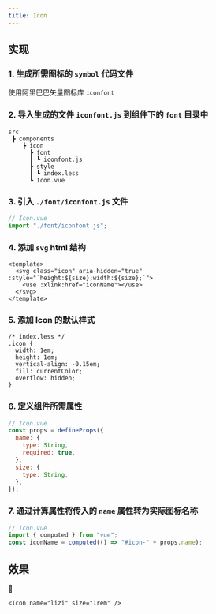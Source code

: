 ```yaml
---
title: Icon
---
```


## 实现

### 1. 生成所需图标的 `symbol` 代码文件

使用阿里巴巴矢量图标库 `iconfont`

### 2. 导入生成的文件 `iconfont.js` 到组件下的 `font` 目录中

```目录结构
src
 ┣ components
    ┣ icon
      ┣ font
      ┃ ┗ iconfont.js
      ┣ style
      ┃ ┗ index.less
      ┗ Icon.vue
```

### 3. 引入 `./font/iconfont.js` 文件

```js
// Icon.vue
import "./font/iconfont.js";
```

### 4. 添加 `svg` html 结构

```vue
<template>
  <svg class="icon" aria-hidden="true" :style="`height:${size};width:${size};`">
    <use :xlink:href="iconName"></use>
  </svg>
</template>
```

### 5. 添加 Icon 的默认样式

```less
/* index.less */
.icon {
  width: 1em;
  height: 1em;
  vertical-align: -0.15em;
  fill: currentColor;
  overflow: hidden;
}
```

### 6. 定义组件所需属性

```js
// Icon.vue
const props = defineProps({
  name: {
    type: String,
    required: true,
  },
  size: {
    type: String,
  },
});
```

### 7. 通过计算属性将传入的 `name` 属性转为实际图标名称

```js
// Icon.vue
import { computed } from "vue";
const iconName = computed(() => "#icon-" + props.name);
```

## 效果

🌰

```vue
<Icon name="lizi" size="1rem" />
```
